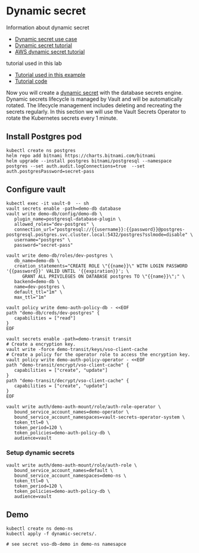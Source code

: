 # Dynamic secret
Information about dynamic secret
* [Dynamic secret use case](https://developer.hashicorp.com/vault/docs/use-cases#dynamic-secrets)
* [Dynamic secret tutorial](https://developer.hashicorp.com/vault/tutorials/db-credentials/database-secrets)
* [AWS dynamic secret tutorial](https://developer.hashicorp.com/vault/tutorials/getting-started/getting-started-dynamic-secrets)

tutorial used in this lab
* [Tutorial used in this example](https://developer.hashicorp.com/vault/tutorials/kubernetes/vault-secrets-operator)
* [Tutorial code](https://github.com/hashicorp-education/learn-vault-secrets-operator/tree/main/dynamic-secrets)

Now you will create a [dynamic secret](https://developer.hashicorp.com/vault/docs/use-cases#dynamic-secrets) with the 
database secrets engine. Dynamic secrets lifecycle is managed by Vault and will be automatically rotated. The lifecycle 
management includes deleting and recreating the secrets regularly. In this section we will use the Vault Secrets 
Operator to rotate the Kubernetes secrets every 1 minute.

## Install Postgres pod
```shell
kubectl create ns postgres
helm repo add bitnami https://charts.bitnami.com/bitnami
helm upgrade --install postgres bitnami/postgresql --namespace postgres --set auth.audit.logConnections=true  --set auth.postgresPassword=secret-pass

```

## Configure vault
```shell
kubectl exec -it vault-0  -- sh
vault secrets enable -path=demo-db database
vault write demo-db/config/demo-db \
   plugin_name=postgresql-database-plugin \
   allowed_roles="dev-postgres" \
   connection_url="postgresql://{{username}}:{{password}}@postgres-postgresql.postgres.svc.cluster.local:5432/postgres?sslmode=disable" \
   username="postgres" \
   password="secret-pass"
   
vault write demo-db/roles/dev-postgres \
   db_name=demo-db \
   creation_statements="CREATE ROLE \"{{name}}\" WITH LOGIN PASSWORD '{{password}}' VALID UNTIL '{{expiration}}'; \
      GRANT ALL PRIVILEGES ON DATABASE postgres TO \"{{name}}\";" \
   backend=demo-db \
   name=dev-postgres \
   default_ttl="1m" \
   max_ttl="1m"

vault policy write demo-auth-policy-db - <<EOF
path "demo-db/creds/dev-postgres" {
   capabilities = ["read"]
}
EOF

vault secrets enable -path=demo-transit transit
# Create a encryption key.
vault write -force demo-transit/keys/vso-client-cache
# Create a policy for the operator role to access the encryption key.
vault policy write demo-auth-policy-operator - <<EOF
path "demo-transit/encrypt/vso-client-cache" {
   capabilities = ["create", "update"]
}
path "demo-transit/decrypt/vso-client-cache" {
   capabilities = ["create", "update"]
}
EOF

vault write auth/demo-auth-mount/role/auth-role-operator \
   bound_service_account_names=demo-operator \
   bound_service_account_namespaces=vault-secrets-operator-system \
   token_ttl=0 \
   token_period=120 \
   token_policies=demo-auth-policy-db \
   audience=vault

```

### Setup dynamic secrets
```shell
vault write auth/demo-auth-mount/role/auth-role \
   bound_service_account_names=default \
   bound_service_account_namespaces=demo-ns \
   token_ttl=0 \
   token_period=120 \
   token_policies=demo-auth-policy-db \
   audience=vault

```

## Demo
```shell
kubectl create ns demo-ns
kubectl apply -f dynamic-secrets/.

# see secret vso-db-demo in demo-ns namesapce
```


